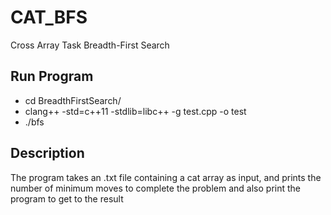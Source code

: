 # CAT_BFS
Cross Array Task Breadth-First Search

## Run Program
* cd BreadthFirstSearch/
* clang++ -std=c++11 -stdlib=libc++ -g test.cpp -o test
* ./bfs

## Description
The program takes an .txt file containing a cat array as input, and prints the number of minimum moves to complete the problem and also print the program to get to the result
